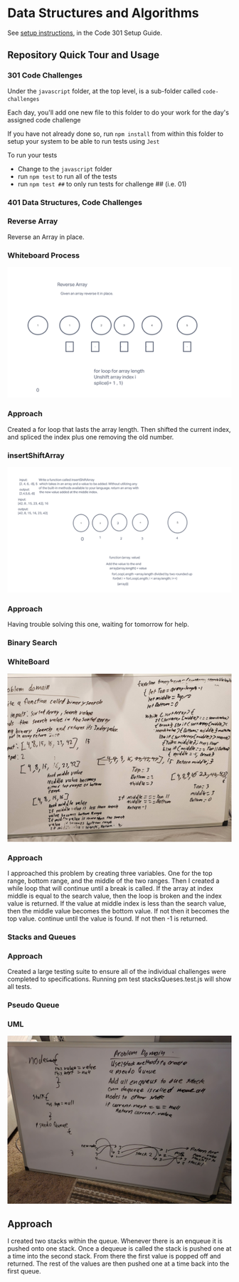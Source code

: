 # Data Structures and Algorithms

See [setup instructions](https://codefellows.github.io/setup-guide/code-301/3-code-challenges), in the Code 301 Setup Guide.

## Repository Quick Tour and Usage

### 301 Code Challenges

Under the `javascript` folder, at the top level, is a sub-folder called `code-challenges`

Each day, you'll add one new file to this folder to do your work for the day's assigned code challenge

If you have not already done so, run `npm install` from within this folder to setup your system to be able to run tests using `Jest`

To run your tests

- Change to the `javascript` folder
- run `npm test` to run all of the tests
- run `npm test ##` to only run tests for challenge ## (i.e. 01)

### 401 Data Structures, Code Challenges

### Reverse Array

Reverse an Array in place.

### Whiteboard Process
![whiteboard](./imgs/Untitled(1).png)

### Approach

Created a for loop that lasts the array length. Then shifted the current index, and spliced the index plus one removing the old number.

### insertShiftArray

![whiteboard](./imgs/Untitled(2).png)

### Approach

Having trouble solving this one, waiting for tomorrow for help.

### Binary Search

### WhiteBoard

![whiteboard](./imgs/whiteboard3.jpg)

### Approach

I approached this problem by creating three variables. One for the top range, bottom range, and the middle of the two ranges. Then I created a while loop that will continue until a break is called. If the array at index middle is equal to the search value, then the loop is broken and the index value is returned. If the value at middle index is less than the search value, then the middle value becomes the bottom value. If not then it becomes the top value. continue until the value is found. If not then -1 is returned.

### Stacks and Queues

### Approach

Created a large testing suite to ensure all of the individual challenges were completed to specifications. Running pm test stacksQueses.test.js will show all tests.

### Pseudo Queue

### UML

![whiteboard](./imgs/pseudoQueue.jpg)

## Approach

I created two stacks within the queue. Whenever there is an enqueue it is pushed onto one stack. Once a dequeue is called the stack is pushed one at a time into the second stack. From there the first value is popped off and returned. The rest of the values are then pushed one at a time back into the first queue.
